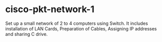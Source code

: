 # cisco-pkt-network-1
Set up a small network of 2 to 4 computers using Switch. It includes installation of LAN Cards, Preparation of Cables, Assigning IP addresses and sharing C drive.
